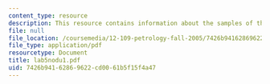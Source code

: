 ```yaml
---
content_type: resource
description: This resource contains information about the samples of the earth's mantle.
file: null
file_location: /coursemedia/12-109-petrology-fall-2005/7426b94162869622cd0061b5f15f4a47_lab5nodu1.pdf
file_type: application/pdf
resourcetype: Document
title: lab5nodu1.pdf
uid: 7426b941-6286-9622-cd00-61b5f15f4a47
---
```

